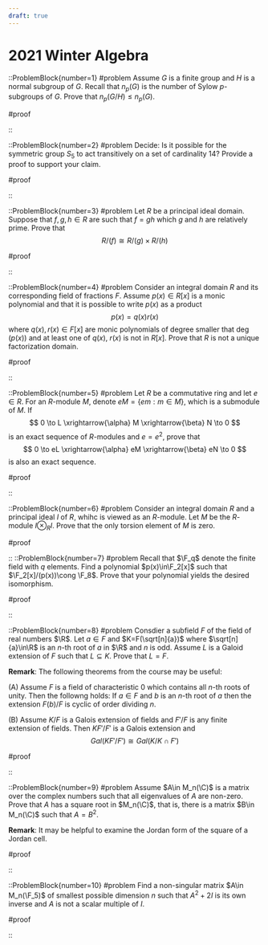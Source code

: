 ```yaml
---
draft: true
---
```


# 2021 Winter Algebra

::ProblemBlock{number=1}
#problem
Assume $G$ is a finite group and $H$ is a normal subgroup of $G$. Recall that $n_p(G)$ is the number of Sylow $p$-subgroups of $G$. Prove that $n_p(G/H)\leq n_p(G)$.

#proof

::

::ProblemBlock{number=2}
#problem
Decide: Is it possible for the symmetric group $S_5$ to act transitively on a set of cardinality 14? Provide a proof to support your claim.

#proof

::

::ProblemBlock{number=3}
#problem
Let $R$ be a principal ideal domain. Suppose that $f,g,h\in R$ are such that $f=gh$ which $g$ and $h$ are relatively prime. Prove that
$$
R/(f)\cong R/(g)\times R/(h)
$$

#proof

::

::ProblemBlock{number=4}
#problem
Consider an integral domain $R$ and its corresponding field of fractions $F$. Assume $p(x)\in R[x]$ is a monic polynomial and that it is possible to write $p(x)$ as a product
$$
p(x) = q(x)r(x)
$$
where $q(x),r(x)\in F[x]$ are monic polynomials of degree smaller that $\deg(p(x))$ and at least one of $q(x)$, $r(x)$ is not in $R[x]$. Prove that $R$ is not a unique factorization domain.

#proof

::

::ProblemBlock{number=5}
#problem
Let $R$ be a commutative ring and let $e\in R$. For an $R$-module $M$, denote $eM = \{em : m\in M \}$, which is a submodule of $M$. If
$$
0 \to L \xrightarrow{\alpha} M \xrightarrow{\beta} N \to 0
$$
is an exact sequence of $R$-modules and $e=e^2$, prove that
$$
0 \to eL \xrightarrow{\alpha} eM \xrightarrow{\beta} eN \to 0
$$
is also an exact sequence.

#proof

::

::ProblemBlock{number=6}
#problem
Consider an integral domain $R$ and a principal ideal $I$ of $R$, whihc is viewed as an $R$-module. Let $M$ be the $R$-module $I\otimes_R I$. Prove that the only torsion element of $M$ is zero.

#proof

::
::ProblemBlock{number=7}
#problem
Recall that $\F_q$ denote the finite field with $q$ elements. Find a polynomial $p(x)\in\F_2[x]$ such that $\F_2[x]/(p(x))\cong \F_8$. Prove that your polynomial yields the desired isomorphism.

#proof

::

::ProblemBlock{number=8}
#problem
Consdier a subfield $F$ of the field of real numbers $\R$. Let $a\in F$ and $K=F(\sqrt[n]{a})$ where $\sqrt[n]{a}\in\R$ is an $n$-th root of $a$ in $\R$ and $n$ is odd. Assume $L$ is a Galoid extension of $F$ such that $L\subseteq K$. Prove that $L=F$.

__Remark__: The following theorems from the course may be useful:

(A) Assume $F$ is a field of characteristic 0 which contains all $n$-th roots of unity. Then the followng holds: If $a\in F$ and $b$ is an $n$-th root of $a$ then the extension $F(b)/F$ is cyclic of order dividing $n$.

(B) Assume $K/F$ is a Galois extension of fields and $F'/F$ is any finite extension of fields. Then $KF'/F'$ is a Galois extension and
$$
Gal(KF'/F')\cong Gal(K/K\cap F')
$$

#proof

::

::ProblemBlock{number=9}
#problem
Assume $A\in M_n(\C)$ is a matrix over the complex numbers such that all eigenvalues of $A$ are non-zero. Prove that $A$ has a square root in $M_n(\C)$, that is, there is a matrix $B\in M_n(\C)$ such that $A=B^2$.

__Remark__: It may be helpful to examine the Jordan form of the square of a Jordan cell.

#proof

::

::ProblemBlock{number=10}
#problem
Find a non-singular matrix $A\in M_n(\F_5)$ of smallest possible dimension $n$ such that $A^2+2I$ is its own inverse and $A$ is not a scalar multiple of $I$.

#proof

::
